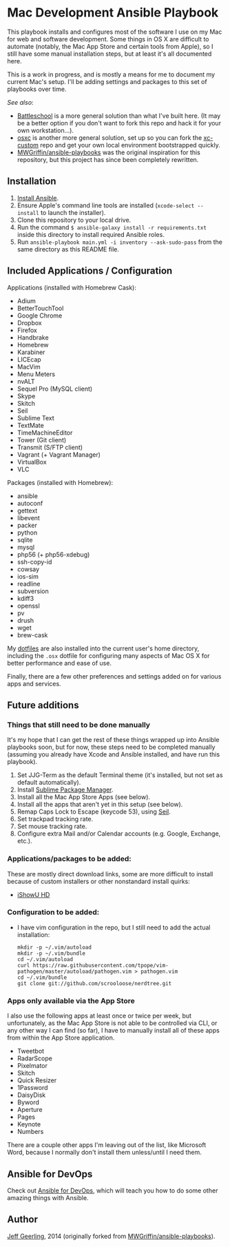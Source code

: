 # Mac Development Ansible Playbook

This playbook installs and configures most of the software I use on my Mac for web and software development. Some things in OS X are difficult to automate (notably, the Mac App Store and certain tools from Apple), so I still have some manual installation steps, but at least it's all documented here.

This is a work in progress, and is mostly a means for me to document my current Mac's setup. I'll be adding settings and packages to this set of playbooks over time.

*See also*:

  - [Battleschool](http://spencer.gibb.us/blog/2014/02/03/introducing-battleschool) is a more general solution than what I've built here. (It may be a better option if you don't want to fork this repo and hack it for your own workstation...).
  - [osxc](https://github.com/osxc) is another more general solution, set up so you can fork the [xc-custom](https://github.com/osxc/xc-custom) repo and get your own local environment bootstrapped quickly.
  - [MWGriffin/ansible-playbooks](https://github.com/MWGriffin/ansible-playbooks) was the original inspiration for this repository, but this project has since been completely rewritten.

## Installation

  1. [Install Ansible](http://docs.ansible.com/intro_installation.html).
  2. Ensure Apple's command line tools are installed (`xcode-select --install` to launch the installer).
  3. Clone this repository to your local drive.
  4. Run the command `$ ansible-galaxy install -r requirements.txt` inside this directory to install required Ansible roles.
  5. Run `ansible-playbook main.yml -i inventory --ask-sudo-pass` from the same directory as this README file.

## Included Applications / Configuration

Applications (installed with Homebrew Cask):

  - Adium
  - BetterTouchTool
  - Google Chrome
  - Dropbox
  - Firefox
  - Handbrake
  - Homebrew
  - Karabiner
  - LICEcap
  - MacVim
  - Menu Meters
  - nvALT
  - Sequel Pro (MySQL client)
  - Skype
  - Skitch
  - Seil
  - Sublime Text
  - TextMate
  - TimeMachineEditor
  - Tower (Git client)
  - Transmit (S/FTP client)
  - Vagrant (+ Vagrant Manager)
  - VirtualBox
  - VLC

Packages (installed with Homebrew):

  - ansible
  - autoconf
  - gettext
  - libevent
  - packer
  - python
  - sqlite
  - mysql
  - php56 (+ php56-xdebug)
  - ssh-copy-id
  - cowsay
  - ios-sim
  - readline
  - subversion
  - kdiff3
  - openssl
  - pv
  - drush
  - wget
  - brew-cask

My [dotfiles](https://github.com/geerlingguy/dotfiles) are also installed into the current user's home directory, including the `.osx` dotfile for configuring many aspects of Mac OS X for better performance and ease of use.

Finally, there are a few other preferences and settings added on for various apps and services.

## Future additions

### Things that still need to be done manually

It's my hope that I can get the rest of these things wrapped up into Ansible playbooks soon, but for now, these steps need to be completed manually (assuming you already have Xcode and Ansible installed, and have run this playbook).

  1. Set JJG-Term as the default Terminal theme (it's installed, but not set as default automatically).
  2. Install [Sublime Package Manager](http://sublime.wbond.net/installation).
  3. Install all the Mac App Store Apps (see below).
  4. Install all the apps that aren't yet in this setup (see below).
  5. Remap Caps Lock to Escape (keycode 53), using [Seil](https://pqrs.org/osx/karabiner/seil.html.en).
  6. Set trackpad tracking rate.
  7. Set mouse tracking rate.
  8. Configure extra Mail and/or Calendar accounts (e.g. Google, Exchange, etc.).

### Applications/packages to be added:

These are mostly direct download links, some are more difficult to install because of custom installers or other nonstandard install quirks:

  - [iShowU HD](http://downloads.shinywhitebox.com/iShowU_HD_Pro_2.3.7.dmg)

### Configuration to be added:

  - I have vim configuration in the repo, but I still need to add the actual installation:
    ```
    mkdir -p ~/.vim/autoload
    mkdir -p ~/.vim/bundle
    cd ~/.vim/autoload
    curl https://raw.githubusercontent.com/tpope/vim-pathogen/master/autoload/pathogen.vim > pathogen.vim
    cd ~/.vim/bundle
    git clone git://github.com/scrooloose/nerdtree.git
    ```

### Apps only available via the App Store

I also use the following apps at least once or twice per week, but unfortunately, as the Mac App Store is not able to be controlled via CLI, or any other way I can find (so far), I have to manually install all of these apps from within the App Store application.

  - Tweetbot
  - RadarScope
  - Pixelmator
  - Skitch
  - Quick Resizer
  - 1Password
  - DaisyDisk
  - Byword
  - Aperture
  - Pages
  - Keynote
  - Numbers

There are a couple other apps I'm leaving out of the list, like Microsoft Word, because I normally don't install them unless/until I need them.

## Ansible for DevOps

Check out [Ansible for DevOps](https://leanpub.com/ansible-for-devops), which will teach you how to do some other amazing things with Ansible.

## Author

[Jeff Geerling](http://jeffgeerling.com/), 2014 (originally forked from [MWGriffin/ansible-playbooks](https://github.com/MWGriffin/ansible-playbooks)).

